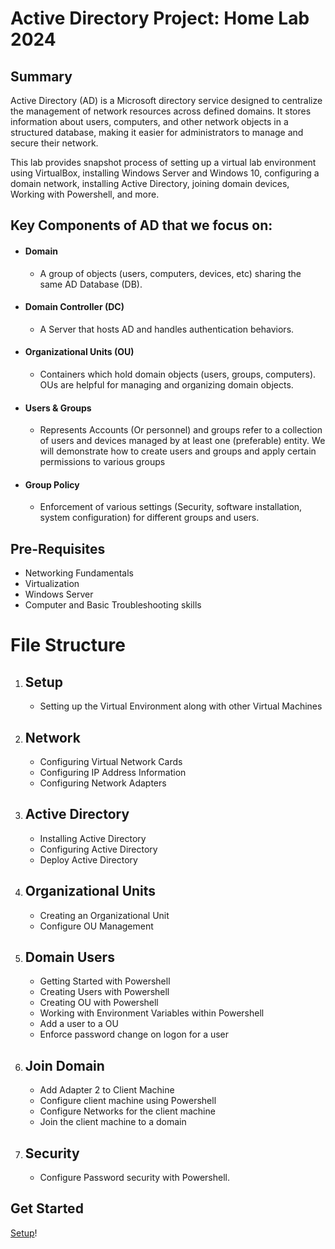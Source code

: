 # Active Directory Project: Home Lab 2024

## Summary

Active Directory (AD) is a Microsoft directory service designed to centralize the management of network resources across defined domains. It stores information about users, computers, and other network objects in a structured database, making it easier for administrators to manage and secure their network.

This lab provides snapshot process of setting up a virtual lab environment using VirtualBox, installing Windows Server and Windows 10, configuring a domain network, installing Active Directory, joining domain devices, Working with Powershell, and more.


## Key Components of AD that we focus on:

* #### Domain
    - A group of objects (users, computers, devices, etc) sharing the same AD Database (DB).
* #### Domain Controller (DC)
    - A Server that hosts AD and handles authentication behaviors.
* #### Organizational Units (OU)
    -  Containers which hold domain objects (users, groups, computers). OUs are helpful for managing and organizing domain objects.
* #### Users & Groups
    - Represents Accounts (Or personnel) and groups refer to a collection of users and devices managed by at least one (preferable) entity. We will demonstrate how to create users and groups and apply certain permissions to various groups
* #### Group Policy
    - Enforcement of various settings (Security, software installation, system configuration) for different groups and users.


## Pre-Requisites

* Networking Fundamentals
* Virtualization
* Windows Server
* Computer and Basic Troubleshooting skills

# File Structure

1. ## Setup
    - Setting up the Virtual Environment along with other Virtual Machines
2. ## Network
    - Configuring Virtual Network Cards
    - Configuring IP Address Information 
    - Configuring Network Adapters
3. ## Active Directory
    - Installing Active Directory
    - Configuring Active Directory
    - Deploy Active Directory
4. ## Organizational Units
    - Creating an Organizational Unit
    - Configure OU Management
5. ## Domain Users
    - Getting Started with Powershell
    - Creating Users with Powershell
    - Creating OU with Powershell
    - Working with Environment Variables within Powershell
    - Add a user to a OU
    - Enforce password change on logon for a user
6. ## Join Domain
    - Add Adapter 2 to Client Machine
    - Configure client machine using Powershell
    - Configure Networks for the client machine
    - Join the client machine to a domain
7. ## Security
    - Configure Password security with Powershell. 

## Get Started
<a href="https://github.com/KwaneleKhumalo/active_directory/blob/master/setup/setup.md" target="_blank">Setup</a>!


